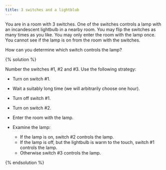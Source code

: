```yaml
---
title: 3 switches and a lightblub
---
```


You are in a room with 3 switches. One of the switches controls a lamp with an
incandescent lightbulb in a nearby room. You may flip the switches as many times
as you like. You may only enter the room with the lamp once. You cannot see if
the lamp is on from the room with the switches.

How can you determine which switch controls the lamp?

{% solution %}

Number the switches \#1, \#2 and \#3. Use the following strategy:

* Turn on switch \#1.
* Wait a suitably long time (we will arbitrarily choose one hour).
* Turn off switch \#1.
* Turn on switch \#2.
* Enter the room with the lamp.
* Examine the lamp:

  * If the lamp is on, switch \#2 controls the lamp.
  * If the lamp is off, but the lightbulb is warm to the touch,
            switch \#1 controls the lamp.
  * Otherwise switch \#3 controls the lamp.

{% endsolution %}
